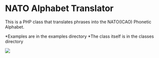 NATO Alphabet Translator
=======================

This is a PHP class that translates phrases into the NATO(ICAO) Phonetic Alphabet.

*Examples are in the examples directory
*The class itself is in the classes directory

<img src="http://upload.wikimedia.org/wikipedia/commons/e/e0/FAA_Phonetic_and_Morse_Chart2.svg"/>
